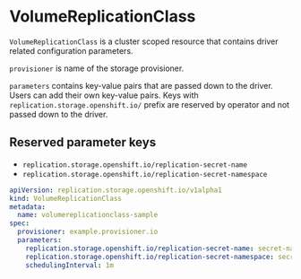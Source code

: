 # VolumeReplicationClass

`VolumeReplicationClass` is a cluster scoped resource that contains driver related configuration parameters.

`provisioner` is name of the storage provisioner.

`parameters` contains key-value pairs that are passed down to the driver. Users can add their own key-value pairs. Keys with `replication.storage.openshift.io/` prefix are reserved by operator and not passed down to the driver.

## Reserved parameter keys

+ `replication.storage.openshift.io/replication-secret-name`
+ `replication.storage.openshift.io/replication-secret-namespace`
  
``` yaml  
apiVersion: replication.storage.openshift.io/v1alpha1
kind: VolumeReplicationClass
metadata:
  name: volumereplicationclass-sample
spec:
  provisioner: example.provisioner.io
  parameters:
    replication.storage.openshift.io/replication-secret-name: secret-name
    replication.storage.openshift.io/replication-secret-namespace: secret-namespace
    schedulingInterval: 1m
```
